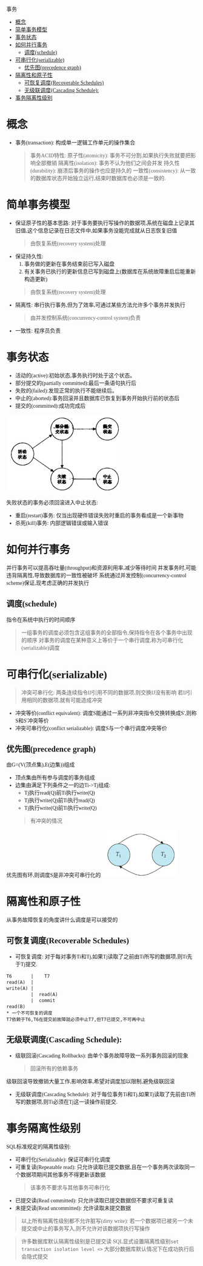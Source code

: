 事务

<font face = "Consolas">
<!-- @import "[TOC]" {cmd="toc" depthFrom=1 depthTo=6 orderedList=false} -->

<!-- code_chunk_output -->

- [概念](#概念)
- [简单事务模型](#简单事务模型)
- [事务状态](#事务状态)
- [如何并行事务](#如何并行事务)
  - [调度(schedule)](#调度schedule)
- [可串行化(serializable)](#可串行化serializable)
  - [优先图(precedence graph)](#优先图precedence-graph)
- [隔离性和原子性](#隔离性和原子性)
  - [可恢复调度(Recoverable Schedules)](#可恢复调度recoverable-schedules)
  - [无级联调度(Cascading Schedule):](#无级联调度cascading-schedule)
- [事务隔离性级别](#事务隔离性级别)

<!-- /code_chunk_output -->

# 概念
* 事务(transaction): 构成单一逻辑工作单元的操作集合
    > 事务ACID特性:
    原子性(atomicity): 事务不可分割,如果执行失败就要把影响全部撤销
    隔离性(isolation): 事务不认为他们之间会并发
    持久性(durability): 崩溃后事务的操作也应是持久的
    一致性(consistency): 从一致的数据库状态开始独立运行,结束时数据库也必须是一致的.

# 简单事务模型
* 保证原子性的基本思路: 对于事务要执行写操作的数据项,系统在磁盘上记录其旧值,这个信息记录在日志文件中,如果事务没能完成就从日志恢复旧值
    > 由恢复系统(recovery system)处理
* 保证持久性:
    1. 事务做的更新在事务结束前已写入磁盘
    2. 有关事务已执行的更新信息已写到磁盘上(数据库在系统故障重启后能重新构造更新)
    > 由恢复系统(recovery system)处理
* 隔离性: 串行执行事务,但为了效率,可通过某些方法允许多个事务并发执行
    > 由并发控制系统(concurrency-control system)负责
* 一致性: 程序员负责
# 事务状态
* 活动的(active):初始状态,事务执行时处于这个状态。
* 部分提交的(partially committed):最后一条语句执行后
* 失败的(failed):发现正常的执行不能继续后。
* 中止的(aborted):事务回滚并且数据库已恢复到事务开始执行前的状态后
* 提交的(committed):成功完成后
<img src="./pics/14/1.1事务状态.png" width="300"/>

失败状态的事务必须回滚进入中止状态:
* 重启(restart)事务: 仅当出现硬件错误失败时重启的事务看成是一个新事物
* 杀死(kill)事务: 内部逻辑错误或输入错误

# 如何并行事务
并行事务可以提高吞吐量(throughput)和资源利用率,减少等待时间
并发事务时,可能违背隔离性,导致数据库的一致性被破坏
系统通过并发控制(concurrency-control scheme)保证,现考虑正确的并发执行
## 调度(schedule)
指令在系统中执行的时间顺序
>一组事务的调度必须包含这组事务的全部指令,保持指令在各个事务中出现的顺序
对事务的调度在某种意义上等价于一个串行调度,称为可串行化(serializable)调度

# 可串行化(serializable)
>冲突可串行化:
两条连续指令IJ引用不同的数据项,则交换IJ没有影响
若IJ引用相同的数据项,就有可能造成冲突
* 冲突等价(conflict equivalent): 调度S能通过一系列非冲突指令交换转换成S',则称S和S'冲突等价
* 冲突可串行化(conflict serializable): 调度S与一个串行调度冲突等价
## 优先图(precedence graph)
由G=(V(顶点集),E(边集))组成
* 顶点集由所有参与调度的事务组成
* 边集由满足下列条件之一的边Ti->Tj组成:
    * Tj执行read(Q)前Ti执行write(Q)
    * Tj执行write(Q)前Ti执行read(Q)
    * Tj执行write(Q)前Ti执行write(Q)
    > 有冲突的情况

优先图有环,则调度S是非冲突可串行化的
<img src="./pics/14/1.2优先图.png" width="200"/>

# 隔离性和原子性
从事务故障恢复的角度讲什么调度是可以接受的
## 可恢复调度(Recoverable Schedules)
* 可恢复调度: 对于每对事务Ti和Tj,如果Tj读取了之前由Ti所写的数据项,则Ti先于Tj提交.
```text
T6       |    T7
read(A)  |
write(A) |  
         |  read(A)
         |  commit
read(B)
* 一个不可恢复的调度
T7依赖于T6,T6在提交前故障就必须中止T7,但T7已提交,不可再中止
```
## 无级联调度(Cascading Schedule):
* 级联回滚(Cascading Rollbacks): 由单个事务故障导致一系列事务回滚的现象
    > 回滚所有的依赖事务

级联回滚导致撤销大量工作,影响效率,希望对调度加以限制,避免级联回滚
* 无级联调度(Cascading Schedule): 对于每位事务Ti和Tj,如果Tj读取了先前由Ti所写的数据项,则Ti必须在Tj这一读操作前提交.

# 事务隔离性级别
SQL标准规定的隔离性级别:
* 可串行化(Serializable): 保证可串行化调度
* 可重复读(Repeatable read): 只允许读取已提交数据,且在一个事务两次读取同一个数据项期间其他事务不得更新该数据
    > 该事务不要求与其他事务可串行化
* 已提交读(Read committed): 只允许读取已提交数据但不要求可重复读
* 未提交读(Read uncommitted): 允许读取未提交数据
>以上所有隔离性级别都不允许脏写(dirty write):  若一个数据项已被另一个未提交或中止的事务写入,则不允许对该数据项执行写操作

> 许多数据库默认隔离性级别是已提交读
SQL显式设置隔离性级别`set transaction isolation level <>`
大部分数据库默认情况下在成功执行后会隐式提交